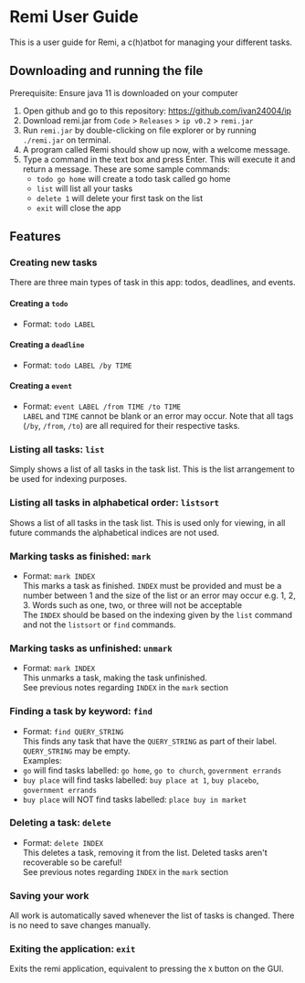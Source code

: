 # Remi User Guide

This is a user guide for Remi, a c(h)atbot for managing your different tasks.

## Downloading and running the file
Prerequisite: Ensure java 11 is downloaded on your computer
1. Open github and go to this repository: https://github.com/ivan24004/ip
2. Download remi.jar from `Code` > `Releases` > `ip v0.2` > `remi.jar`
3. Run `remi.jar` by double-clicking on file explorer or by running `./remi.jar` on terminal.
4. A program called Remi should show up now, with a welcome message.
5. Type a command in the text box and press Enter. This will execute it and return a message. These are some sample commands:
    - `todo go home` will create a todo task called go home
    - `list` will list all your tasks
    - `delete 1` will delete your first task on the list
    - `exit` will close the app


## Features

### Creating new tasks
There are three main types of task in this app: todos, deadlines, and events.
#### Creating a `todo`
- Format: `todo LABEL` <br>
#### Creating a `deadline`
- Format: `todo LABEL /by TIME` <br>
#### Creating a `event`
- Format: `event LABEL /from TIME /to TIME` <br>
  `LABEL` and `TIME` cannot be blank or an error may occur. Note that all tags (`/by`, `/from`, `/to`) are all required for their respective tasks.

### Listing all tasks: `list`
Simply shows a list of all tasks in the task list. This is the list arrangement to be used for indexing purposes.

### Listing all tasks in alphabetical order: `listsort`
Shows a list of all tasks in the task list. This is used only for viewing, in all future commands the alphabetical indices are not used.

### Marking tasks as finished: `mark`
- Format: `mark INDEX` <br>
  This marks a task as finished.
  `INDEX` must be provided and must be a number between 1 and the size of the list or an error may occur e.g. 1, 2, 3. Words such as one, two, or three will not be acceptable<br>
  The `INDEX` should be based on the indexing given by the `list` command and not the `listsort` or `find` commands.

### Marking tasks as unfinished: `unmark`
- Format: `mark INDEX` <br>
  This unmarks a task, making the task unfinished. <br>
  See previous notes regarding `INDEX` in the `mark` section

### Finding a task by keyword: `find`
- Format: `find QUERY_STRING` <br>
  This finds any task that have the `QUERY_STRING` as part of their label. `QUERY_STRING` may be empty. <br>
  Examples:
- `go` will find tasks labelled: `go home`, `go to church`, `government errands`
- `buy place` will find tasks labelled: `buy place at 1`, `buy placebo`, `government errands`
- `buy place` will NOT find tasks labelled: `place buy in market`

### Deleting a task: `delete`
- Format: `delete INDEX` <br>
  This deletes a task, removing it from the list. Deleted tasks aren't recoverable so be careful! <br>
  See previous notes regarding `INDEX` in the `mark` section

### Saving your work
All work is automatically saved whenever the list of tasks is changed. There is no need to save changes manually.

### Exiting the application: `exit`
Exits the remi application, equivalent to pressing the `X` button on the GUI. <br>

